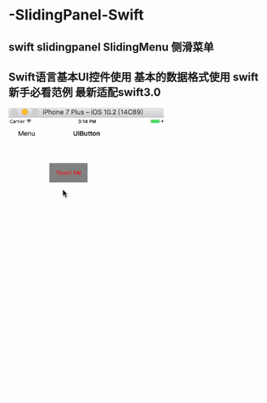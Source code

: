 # -SlidingPanel-Swift
## swift slidingpanel SlidingMenu 侧滑菜单 

## Swift语言基本UI控件使用 基本的数据格式使用 swift新手必看范例 最新适配swift3.0


![image](https://raw.githubusercontent.com/fonglaaaam/-SlidingPanel-Swift/master/testswift/sliderSwift.gif)
